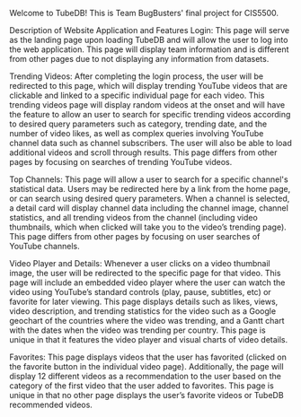 Welcome to TubeDB! This is Team BugBusters' final project for CIS5500.

Description of Website Application and Features
Login: This page will serve as the landing page upon loading TubeDB and will allow the user to log into the web application. This page will display team information and is different from other pages due to not displaying any information from datasets.
 
Trending Videos: After completing the login process, the user will be redirected to this page, which will display trending YouTube videos that are clickable and linked to a specific individual page for each video. This trending videos page will display random videos at the onset and will have the feature to allow an user to search for specific trending videos according to desired query parameters such as category, trending date, and the number of video likes, as well as complex queries involving YouTube channel data such as channel subscribers. The user will also be able to load additional videos and scroll through results. This page differs from other pages by focusing on searches of trending YouTube videos.
 
Top Channels: This page will allow a user to search for a specific channel's statistical data. Users may be redirected here by a link from the home page, or can search using desired query parameters. When a channel is selected, a detail card will display channel data including the channel image, channel statistics, and all trending videos from the channel (including video thumbnails, which when clicked will take you to the video’s trending page). This page differs from other pages by focusing on user searches of YouTube channels.
 
Video Player and Details: Whenever a user clicks on a video thumbnail image, the user will be redirected to the specific page for that video. This page will include an embedded video player where the user can watch the video using YouTube’s standard controls (play, pause, subtitles, etc) or favorite for later viewing. This page displays details such as likes, views, video description, and trending statistics for the video such as a Google geochart of the countries where the video was trending, and a Gantt chart with the dates when the video was trending per country. This page is unique in that it features the video player and visual charts of video details.

Favorites: This page displays videos that the user has favorited (clicked on the favorite button in the individual video page). Additionally, the page will display 12 different videos as a recommendation to the user based on the category of the first video that the user added to favorites. This page is unique in that no other page displays the user’s favorite videos or TubeDB recommended videos.
